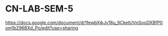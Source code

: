# CN-LAB-SEM-5

https://docs.google.com/document/d/1fewbXjkJy18u_9CketUVnSooDXBfP0om1b296BXd_Po/edit?usp=sharing
